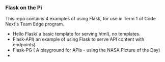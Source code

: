 ### Flask on the Pi

This repo contains 4 examples of using Flask, for use in Term 1 of Code Next's Team Edge program.

- Hello Flask( a basic template for serving html), no templates.
- Flask-API( an example of using Flask to serve API content with endpoints)
- Flask-PG ( A playground for APIs - using the NASA Picture of the Day)
- 
